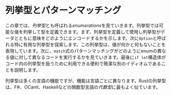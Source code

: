 # 列挙型とパターンマッチング

この章では、*列挙型*とも呼ばれる*enumerations*を見ていきます。列挙型では可能な値を列挙して型を定義できます。まず、列挙型を定義して使用し列挙型がデータとともに意味をどのようにエンコードするかを示します。次に`Option`と呼ばれる特に有用な列挙型を探索します。この列挙型は、値が何かと何もないことを表現しています。次に、`match`式のパターンマッチングがどのようにenumの異なる値に対して異なるコードを実行するかを見ていきます。最後に`if let`構造体がコード内の列挙型を扱うために利用できる便利で簡潔な別のイディオムであることを説明します。

列挙型は多くの言語の機能ですが、機能は言語ごとに異なります。Rustの列挙型は、F#、OCaml、Haskellなどの関数型言語の*代数型*に最もよく似ています。
